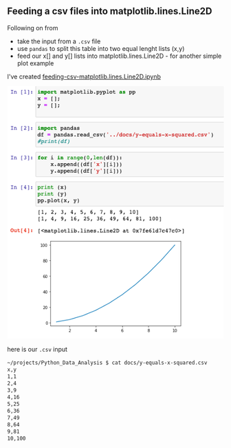 ## Feeding a csv files into matplotlib.lines.Line2D

Following on from []()
* take the input from a `.csv` file
* use `pandas` to split this table into two equal lenght lists (x,y) 
* feed our x[] and y[] lists into matplotlib.lines.Line2D - for another simple plot example

I've created [feeding-csv-matplotlib.lines.Line2D.ipynb](../chapter2/feeding-csv-matplotlib.lines.Line2D.ipynb)

![feeding-csv-matplotlib.lines.Line2D.png](feeding-csv-matplotlib.lines.Line2D.png)

here is our `.csv` input

```
~/projects/Python_Data_Analysis $ cat docs/y-equals-x-squared.csv 
x,y
1,1
2,4
3,9
4,16
5,25
6,36
7,49
8,64
9,81
10,100
```